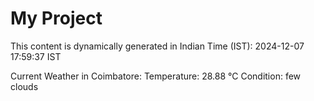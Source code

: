 # My Project

This content is dynamically generated in Indian Time (IST): 2024-12-07 17:59:37 IST


Current Weather in Coimbatore:
Temperature: 28.88 °C
Condition: few clouds
